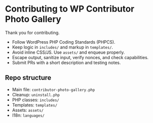# Contributing to WP Contributor Photo Gallery

Thank you for contributing.

- Follow WordPress PHP Coding Standards (PHPCS).
- Keep logic in `includes/` and markup in `templates/`.
- Avoid inline CSS/JS. Use `assets/` and enqueue properly.
- Escape output, sanitize input, verify nonces, and check capabilities.
- Submit PRs with a short description and testing notes.

## Repo structure
- Main file: `contributor-photo-gallery.php`
- Cleanup: `uninstall.php`
- PHP classes: `includes/`
- Templates: `templates/`
- Assets: `assets/`
- I18n: `languages/`